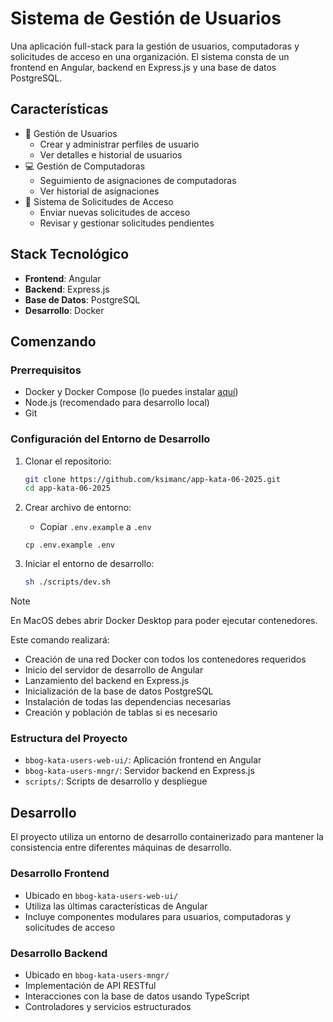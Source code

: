 # Sistema de Gestión de Usuarios

Una aplicación full-stack para la gestión de usuarios, computadoras y solicitudes de acceso en una organización. El sistema consta de un frontend en Angular, backend en Express.js y una base de datos PostgreSQL.

## Características

- 👥 Gestión de Usuarios
  - Crear y administrar perfiles de usuario
  - Ver detalles e historial de usuarios
- 💻 Gestión de Computadoras
  - Seguimiento de asignaciones de computadoras
  - Ver historial de asignaciones
- 🔐 Sistema de Solicitudes de Acceso
  - Enviar nuevas solicitudes de acceso
  - Revisar y gestionar solicitudes pendientes

## Stack Tecnológico

- **Frontend**: Angular
- **Backend**: Express.js
- **Base de Datos**: PostgreSQL
- **Desarrollo**: Docker

## Comenzando

### Prerrequisitos

- Docker y Docker Compose (lo puedes instalar [aquí](https://docs.docker.com/desktop/))
- Node.js (recomendado para desarrollo local)
- Git

### Configuración del Entorno de Desarrollo

1. Clonar el repositorio:
   ```sh
   git clone https://github.com/ksimanc/app-kata-06-2025.git
   cd app-kata-06-2025
   ```

2. Crear archivo de entorno:
   - Copiar `.env.example` a `.env`

    ```
    cp .env.example .env
    ```

3. Iniciar el entorno de desarrollo:
   ```sh
   sh ./scripts/dev.sh
   ```

> [!NOTE]
> En MacOS debes abrir Docker Desktop para poder ejecutar contenedores.

Este comando realizará:
- Creación de una red Docker con todos los contenedores requeridos
- Inicio del servidor de desarrollo de Angular
- Lanzamiento del backend en Express.js
- Inicialización de la base de datos PostgreSQL
- Instalación de todas las dependencias necesarias
- Creación y población de tablas si es necesario

### Estructura del Proyecto

- `bbog-kata-users-web-ui/`: Aplicación frontend en Angular
- `bbog-kata-users-mngr/`: Servidor backend en Express.js
- `scripts/`: Scripts de desarrollo y despliegue

## Desarrollo

El proyecto utiliza un entorno de desarrollo containerizado para mantener la consistencia entre diferentes máquinas de desarrollo.

### Desarrollo Frontend
- Ubicado en `bbog-kata-users-web-ui/`
- Utiliza las últimas características de Angular
- Incluye componentes modulares para usuarios, computadoras y solicitudes de acceso

### Desarrollo Backend
- Ubicado en `bbog-kata-users-mngr/`
- Implementación de API RESTful
- Interacciones con la base de datos usando TypeScript
- Controladores y servicios estructurados
